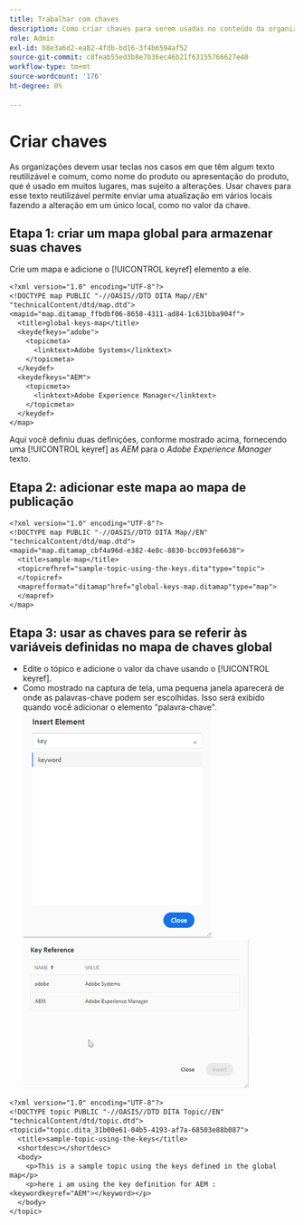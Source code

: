 ```yaml
---
title: Trabalhar com chaves
description: Como criar chaves para serem usadas no conteúdo da organização
role: Admin
exl-id: b8e3a6d2-ea82-4fdb-bd16-3f4b6594af52
source-git-commit: c8feab55ed3b8e7b36ec46b21f63155766627e40
workflow-type: tm+mt
source-wordcount: '176'
ht-degree: 0%

---
```


# Criar chaves

As organizações devem usar teclas nos casos em que têm algum texto reutilizável e comum, como nome do produto ou apresentação do produto, que é usado em muitos lugares, mas sujeito a alterações. Usar chaves para esse texto reutilizável permite enviar uma atualização em vários locais fazendo a alteração em um único local, como no valor da chave.

## Etapa 1: criar um mapa global para armazenar suas chaves

Crie um mapa e adicione o [!UICONTROL keyref] elemento a ele.

```
<?xml version="1.0" encoding="UTF-8"?>
<!DOCTYPE map PUBLIC "-//OASIS//DTD DITA Map//EN" "technicalContent/dtd/map.dtd">
<mapid="map.ditamap_ffbdbf06-8658-4311-ad84-1c631bba904f">
  <title>global-keys-map</title>
  <keydefkeys="adobe">
    <topicmeta>
      <linktext>Adobe Systems</linktext>
    </topicmeta>
  </keydef>
  <keydefkeys="AEM">
    <topicmeta>
      <linktext>Adobe Experience Manager</linktext>
    </topicmeta>
  </keydef>
</map>
```

Aqui você definiu duas definições, conforme mostrado acima, fornecendo uma [!UICONTROL keyref] as _AEM_ para o _Adobe Experience Manager_ texto.

## Etapa 2: adicionar este mapa ao mapa de publicação

```
<?xml version="1.0" encoding="UTF-8"?>
<!DOCTYPE map PUBLIC "-//OASIS//DTD DITA Map//EN" "technicalContent/dtd/map.dtd">
<mapid="map.ditamap_cbf4a96d-e382-4e8c-8830-bcc093fe6638">
  <title>sample-map</title>
  <topicrefhref="sample-topic-using-the-keys.dita"type="topic">
  </topicref>
  <maprefformat="ditamap"href="global-keys-map.ditamap"type="map">
  </mapref>
</map>
```

## Etapa 3: usar as chaves para se referir às variáveis definidas no mapa de chaves global

+ Edite o tópico e adicione o valor da chave usando o [!UICONTROL keyref].
+ Como mostrado na captura de tela, uma pequena janela aparecerá de onde as palavras-chave podem ser escolhidas. Isso será exibido quando você adicionar o elemento &quot;palavra-chave&quot;.
   ![Inserir elemento](assets/insert_element.png)
   ![Ref Chave](assets/key_ref.png)

```
<?xml version="1.0" encoding="UTF-8"?>
<!DOCTYPE topic PUBLIC "-//OASIS//DTD DITA Topic//EN" "technicalContent/dtd/topic.dtd">
<topicid="topic.dita_31b00e61-04b5-4193-af7a-68503e88b087">
  <title>sample-topic-using-the-keys</title>
  <shortdesc></shortdesc>
  <body>
    <p>This is a sample topic using the keys defined in the global map</p>
    <p>here i am using the key definition for AEM :<keywordkeyref="AEM"></keyword></p>
  </body>
</topic>
```
